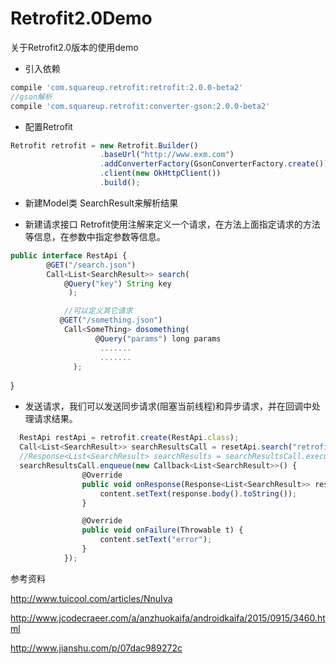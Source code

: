 # Retrofit2.0Demo

关于Retrofit2.0版本的使用demo

* 引入依赖

```javascript
compile 'com.squareup.retrofit:retrofit:2.0.0-beta2'
//gson解析
compile 'com.squareup.retrofit:converter-gson:2.0.0-beta2'
```

* 配置Retrofit

```javascript
Retrofit retrofit = new Retrofit.Builder()
                    .baseUrl("http://www.exm.com")
                    .addConverterFactory(GsonConverterFactory.create())
                    .client(new OkHttpClient())
                    .build();
```

* 新建Model类 SearchResult来解析结果

* 新建请求接口
Retrofit使用注解来定义一个请求，在方法上面指定请求的方法等信息，在参数中指定参数等信息。

```javascript
public interface RestApi {
        @GET("/search.json")
        Call<List<SearchResult>> search(
            @Query("key") String key
             );

            //可以定义其它请求
           @GET("/something.json")
            Call<SomeThing> dosomething(
                   @Query("params") long params
                    .......
                    .......
              );
```
}
* 发送请求，我们可以发送同步请求(阻塞当前线程)和异步请求，并在回调中处理请求结果。

```javascript
  RestApi restApi = retrofit.create(RestApi.class);
  Call<List<SearchResult>> searchResultsCall = resetApi.search("retrofit");
  //Response<List<SearchResult> searchResults = searchResultsCall.execute();   同步方法
  searchResultsCall.enqueue(new Callback<List<SearchResult>>() {
                @Override
                public void onResponse(Response<List<SearchResult>> response, Retrofit retrofit) {
                    content.setText(response.body().toString());
                }

                @Override
                public void onFailure(Throwable t) {
                    content.setText("error");
                }
            });
```

参考资料

http://www.tuicool.com/articles/NnuIva

http://www.jcodecraeer.com/a/anzhuokaifa/androidkaifa/2015/0915/3460.html

http://www.jianshu.com/p/07dac989272c
